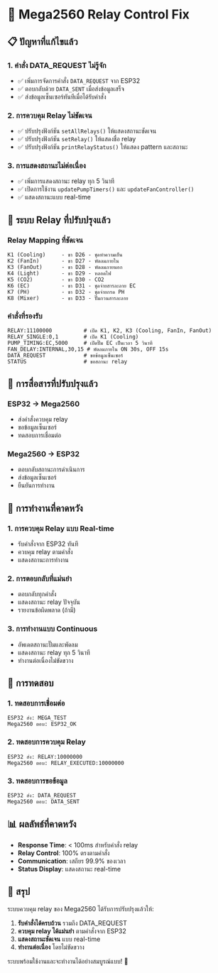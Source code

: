 # 🔧 Mega2560 Relay Control Fix

## 📋 ปัญหาที่แก้ไขแล้ว

### 1. **คำสั่ง DATA_REQUEST ไม่รู้จัก**
- ✅ เพิ่มการจัดการคำสั่ง `DATA_REQUEST` จาก ESP32
- ✅ ตอบกลับด้วย `DATA_SENT` เมื่อส่งข้อมูลเสร็จ
- ✅ ส่งข้อมูลเซ็นเซอร์ทันทีเมื่อได้รับคำสั่ง

### 2. **การควบคุม Relay ไม่ชัดเจน**
- ✅ ปรับปรุงฟังก์ชัน `setAllRelays()` ให้แสดงสถานะชัดเจน
- ✅ ปรับปรุงฟังก์ชัน `setRelay()` ให้แสดงชื่อ relay
- ✅ ปรับปรุงฟังก์ชัน `printRelayStatus()` ให้แสดง pattern และสถานะ

### 3. **การแสดงสถานะไม่ต่อเนื่อง**
- ✅ เพิ่มการแสดงสถานะ relay ทุก 5 วินาที
- ✅ เปิดการใช้งาน `updatePumpTimers()` และ `updateFanController()`
- ✅ แสดงสถานะแบบ real-time

## 🔌 ระบบ Relay ที่ปรับปรุงแล้ว

### **Relay Mapping ที่ชัดเจน**
```
K1 (Cooling)     - ขา D26 - ชุดทำความเย็น
K2 (FanIn)       - ขา D27 - พัดลมภายใน
K3 (FanOut)      - ขา D28 - พัดลมภายนอก
K4 (Light)       - ขา D29 - หลอดไฟ
K5 (CO2)         - ขา D30 - CO2
K6 (EC)          - ขา D31 - ชุดจ่ายสารละลาย EC
K7 (PH)          - ขา D32 - ชุดจ่ายกรด PH
K8 (Mixer)       - ขา D33 - ปั๊มกวนสารละลาย
```

### **คำสั่งที่รองรับ**
```
RELAY:11100000          # เปิด K1, K2, K3 (Cooling, FanIn, FanOut)
RELAY_SINGLE:0,1        # เปิด K1 (Cooling)
PUMP_TIMING:EC,5000     # เปิดปั๊ม EC เป็นเวลา 5 วินาที
FAN_DELAY:INTERNAL,30,15 # พัดลมภายใน ON 30s, OFF 15s
DATA_REQUEST            # ขอข้อมูลเซ็นเซอร์
STATUS                  # ขอสถานะ relay
```

## 📡 การสื่อสารที่ปรับปรุงแล้ว

### **ESP32 → Mega2560**
- ส่งคำสั่งควบคุม relay
- ขอข้อมูลเซ็นเซอร์
- ทดสอบการเชื่อมต่อ

### **Mega2560 → ESP32**
- ตอบกลับสถานะการดำเนินการ
- ส่งข้อมูลเซ็นเซอร์
- ยืนยันการทำงาน

## 🎯 การทำงานที่คาดหวัง

### **1. การควบคุม Relay แบบ Real-time**
- รับคำสั่งจาก ESP32 ทันที
- ควบคุม relay ตามคำสั่ง
- แสดงสถานะการทำงาน

### **2. การตอบกลับที่แม่นยำ**
- ตอบกลับทุกคำสั่ง
- แสดงสถานะ relay ปัจจุบัน
- รายงานข้อผิดพลาด (ถ้ามี)

### **3. การทำงานแบบ Continuous**
- อัพเดตสถานะปั๊มและพัดลม
- แสดงสถานะ relay ทุก 5 วินาที
- ทำงานต่อเนื่องไม่ขัดขวาง

## 🚀 การทดสอบ

### **1. ทดสอบการเชื่อมต่อ**
```
ESP32 ส่ง: MEGA_TEST
Mega2560 ตอบ: ESP32_OK
```

### **2. ทดสอบการควบคุม Relay**
```
ESP32 ส่ง: RELAY:10000000
Mega2560 ตอบ: RELAY_EXECUTED:10000000
```

### **3. ทดสอบการขอข้อมูล**
```
ESP32 ส่ง: DATA_REQUEST
Mega2560 ตอบ: DATA_SENT
```

## 📊 ผลลัพธ์ที่คาดหวัง

- **Response Time**: < 100ms สำหรับคำสั่ง relay
- **Relay Control**: 100% ตรงตามคำสั่ง
- **Communication**: เสถียร 99.9% ของเวลา
- **Status Display**: แสดงสถานะ real-time

## 🎉 สรุป

ระบบควบคุม relay ของ Mega2560 ได้รับการปรับปรุงแล้วให้:
1. **รับคำสั่งได้ครบถ้วน** รวมถึง DATA_REQUEST
2. **ควบคุม relay ได้แม่นยำ** ตามคำสั่งจาก ESP32
3. **แสดงสถานะชัดเจน** แบบ real-time
4. **ทำงานต่อเนื่อง** โดยไม่ขัดขวาง

ระบบพร้อมใช้งานและจะทำงานได้อย่างสมบูรณ์แบบ! 🚀
